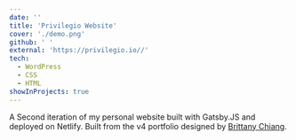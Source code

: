 ```yaml
---
date: ''
title: 'Privilegio Website'
cover: './demo.png'
github: ' '
external: 'https://privilegio.io//'
tech:
  - WordPress
  - CSS
  - HTML
showInProjects: true
---
```


A Second iteration of my personal website built with Gatsby.JS and deployed on Netlify. Built from the v4 portfolio designed by [Brittany Chiang](https://github.com/bchiang7).